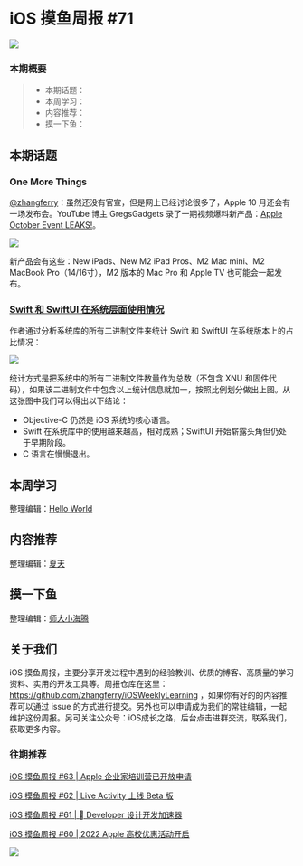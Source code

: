 # iOS 摸鱼周报 #71

![](https://cdn.zhangferry.com/Images/moyu_weekly_cover.jpeg)

### 本期概要

> * 本期话题：
> * 本周学习：
> * 内容推荐：
> * 摸一下鱼：

## 本期话题

### One More Things

[@zhangferry](zhangferry.com)：虽然还没有官宣，但是网上已经讨论很多了，Apple 10 月还会有一场发布会。YouTube 博主 GregsGadgets 录了一期视频爆料新产品：[Apple October Event LEAKS!](https://www.youtube.com/watch?v=euUGv_Fz71o&list=RDCMUCoi3Uk6JtP9QgA5BRwnh6NQ "Apple October Event LEAKS!")。

![](https://cdn.zhangferry.com/Images/20221011224436.png)

新产品会有这些：New iPads、New M2 iPad Pros、M2 Mac mini、M2 MacBook Pro（14/16寸），M2 版本的 Mac Pro 和 Apple TV 也可能会一起发布。

### [Swift 和 SwiftUI 在系统层面使用情况](https://blog.timac.org/2022/1005-state-of-swift-and-swiftui-ios16/ "Swift 和 SwiftUI 在系统层面使用情况")

作者通过分析系统库的所有二进制文件来统计 Swift 和 SwiftUI 在系统版本上的占比情况：

![](https://cdn.zhangferry.com/Images/20221011222541.png)

统计方式是把系统中的所有二进制文件数量作为总数（不包含 XNU 和固件代码），如果该二进制文件中包含以上统计信息就加一，按照比例划分做出上图。从这张图中我们可以得出以下结论：

* Objective-C 仍然是 iOS 系统的核心语言。
* Swift 在系统库中的使用越来越高，相对成熟；SwiftUI 开始崭露头角但仍处于早期阶段。
* C 语言在慢慢退出。

## 本周学习

整理编辑：[Hello World](https://juejin.cn/user/2999123453164605/posts)


## 内容推荐

整理编辑：[夏天](https://juejin.cn/user/3298190611456638)


## 摸一下鱼

整理编辑：[师大小海腾](https://juejin.cn/user/782508012091645/posts)


## 关于我们

iOS 摸鱼周报，主要分享开发过程中遇到的经验教训、优质的博客、高质量的学习资料、实用的开发工具等。周报仓库在这里：https://github.com/zhangferry/iOSWeeklyLearning ，如果你有好的的内容推荐可以通过 issue 的方式进行提交。另外也可以申请成为我们的常驻编辑，一起维护这份周报。另可关注公众号：iOS成长之路，后台点击进群交流，联系我们，获取更多内容。

### 往期推荐

[iOS 摸鱼周报 #63 | Apple 企业家培训营已开放申请](https://mp.weixin.qq.com/s/nAMshUG4AjWLAAHOFPVqXg)

[iOS 摸鱼周报 #62 |  Live Activity 上线 Beta 版 ](https://mp.weixin.qq.com/s/HySX4Yaf3Zxy8Wn-LyUO0A)

[iOS 摸鱼周报 #61 |  Developer 设计开发加速器](https://mp.weixin.qq.com/s/WfwqRhC-9-isUanv8ZnvMQ)

[iOS 摸鱼周报 #60 | 2022 Apple 高校优惠活动开启](https://mp.weixin.qq.com/s/5chb-a9u7VMdLis1FG6B6Q)

![](https://cdn.zhangferry.com/Images/WechatIMG384.jpeg)
